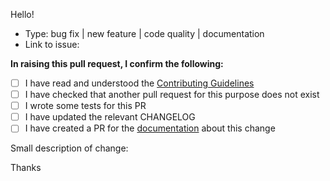 Hello!

  * Type: bug fix | new feature | code quality | documentation
  * Link to issue:

**In raising this pull request, I confirm the following:**

  - [ ] I have read and understood the [Contributing Guidelines](https://github.com/phalcon/phalcon/blob/master/CONTRIBUTING.md)
  - [ ] I have checked that another pull request for this purpose does not exist
  - [ ] I wrote some tests for this PR
  - [ ] I have updated the relevant CHANGELOG
  - [ ] I have created a PR for the [documentation](https://github.com/phalcon/docs) about this change

Small description of change:

Thanks
